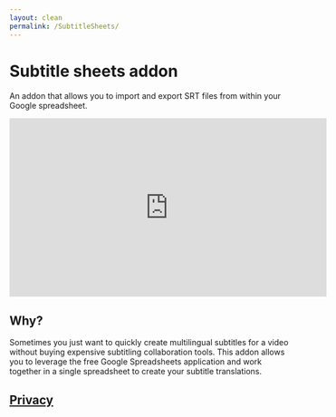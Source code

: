 ```yaml
---
layout: clean
permalink: /SubtitleSheets/
---
```


# Subtitle sheets addon

An addon that allows you to import and export SRT files from within your Google spreadsheet.

<iframe width="560" height="315" src="https://www.youtube.com/embed/tOyZj3SFbsE" title="YouTube video player" frameborder="0" allow="accelerometer; autoplay; clipboard-write; encrypted-media; gyroscope; picture-in-picture" allowfullscreen></iframe>

## Why?

Sometimes you just want to quickly create multilingual subtitles for a video without buying expensive subtitling collaboration tools.
This addon allows you to leverage the free Google Spreadsheets application and work together in a single spreadsheet to create your subtitle translations.

## [Privacy](https://damiaan.dpro.be/SubtitleSheets/privacy)
